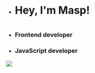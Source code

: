 * <h1> Hey, I'm Masp! <h1>
- <h3> Frontend developer </h3>
- <h3> JavaScript developer </h3>

<p align="left">
  <img src="https://capsule-render.vercel.app/api?type=waving&color=gradient&height=100&section=footer"/>
</p>
